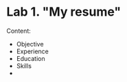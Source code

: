 # Lab 1. "My resume"


<p> Content: <p>
 <ul>
  <li>
    Objective
  </li>
  <li>
    Experience
  </li>
  <li>
    Education
  </li>
  <li>
    Skills
  <li>
</ul>

